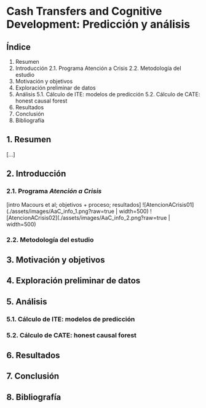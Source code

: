 # Cash Transfers and Cognitive Development: Predicción y análisis

## Índice
1.	Resumen
2.	Introducción
2.1.	Programa Atención a Crisis
2.2.	Metodología del estudio
3.	Motivación y objetivos
4.	Exploración preliminar de datos
5.	Análisis
5.1.	Cálculo de ITE: modelos de predicción
5.2.	Cálculo de CATE: honest causal forest
6.	Resultados
7.	Conclusión
8.	Bibliografía


## 1. Resumen

[...]

## 2.	Introducción

### 2.1.	Programa *Atención a Crisis*

[intro Macours et al; objetivos + proceso; resultados]
![AtencionACrisis01](./assets/images/AaC_info_1.png?raw=true | width=500)
![AtencionACrisis02](./assets/images/AaC_info_2.png?raw=true | width=500)

### 2.2.	Metodología del estudio


## 3.	Motivación y objetivos
## 4.	Exploración preliminar de datos
## 5.	Análisis
### 5.1.	Cálculo de ITE: modelos de predicción
### 5.2.	Cálculo de CATE: honest causal forest
## 6.	Resultados
## 7.	Conclusión
## 8.	Bibliografía

